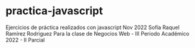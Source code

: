 # practica-javascript
 Ejercicios de práctica realizados con javascript Nov 2022
 Sofía Raquel Ramírez Rodriguez
 Para la clase de Negocios Web - III Periodo Académico 2022 - II Parcial
